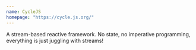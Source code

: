 ```yaml
---
name: CycleJS
homepage: "https://cycle.js.org/"
---
```


A stream-based reactive framework. No state, no imperative programming, everything is just juggling with streams!